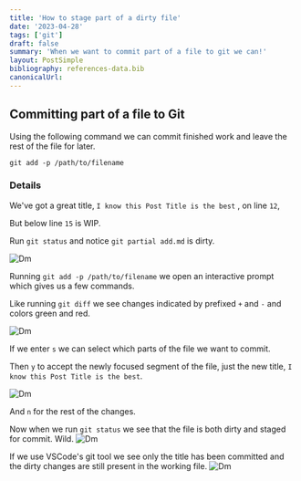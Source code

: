 ```yaml
---
title: 'How to stage part of a dirty file'
date: '2023-04-28'
tags: ['git']
draft: false
summary: 'When we want to commit part of a file to git we can!'
layout: PostSimple
bibliography: references-data.bib
canonicalUrl:
---
```


## Committing part of a file to Git

Using the following command we can commit finished work and leave the rest of
the file for later.

`git add -p /path/to/filename`

### Details

We've got a great title, `I know this Post Title is the best`
, on line `12`,

But below line `15` is WIP.

Run `git status` and notice `git partial add.md` is dirty.

![Dm](https://i.imgur.com/OVTL9WM.png)

Running `git add -p /path/to/filename` we open an interactive prompt which gives
us a few commands.

Like running `git diff` we see changes indicated by prefixed `+`
and `-` and colors green and red.

![Dm](https://i.imgur.com/Qz4cK00.png)

If we enter `s` we can select which parts of the file we want to commit.

Then `y` to accept the newly focused segment of the file, just the new title,
`I know this Post Title is the best`.

![Dm](https://i.imgur.com/rpAAfYR.png)

And `n` for the rest of the changes.

Now when we run `git status` we see that the file is both dirty and staged for
commit. Wild.
![Dm](https://i.imgur.com/NQ9WSF3.png)

If we use VSCode's git tool we see only the title has been committed and the
dirty changes are still present in the working file.
![Dm](https://i.imgur.com/YtDc8ge.png)
